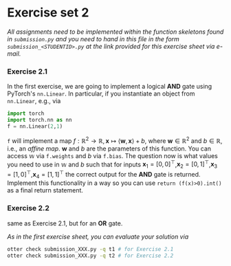 # Exercise set 2

*All assignments need to be implemented within the function skeletons found in `submission.py`
and you need to hand in this file in the form `submission_<STUDENTID>.py` at the link provided
for this exercise sheet via e-mail.*

### Exercise 2.1

In the first exercise, we are going to implement a logical **AND** gate using PyTorch's 
`nn.Linear`. In particular, if you instantiate an object from `nn.Linear`, e.g., via 
```python
import torch
import torch.nn as nn
f = nn.Linear(2,1)
```
`f` will implement a map $f: \mathbb{R}^2 \to \mathbb{R}, \mathbf{x} \mapsto \langle \mathbf{w},\mathbf{x}\rangle + b$, where $\mathbf{w} \in \mathbb{R}^2$ and $b \in \mathbb{R}$, i.e., an *affine map*.  $\mathbf{w}$ and $b$ are the parameters of this function. You can access $\mathbb{w}$ via 
`f.weights` and $b$ via `f.bias`. The question now is what values you need to use in $\mathbb{w}$ and $b$ such that for inputs $\mathbf{x}_1 = [0,0]^\top$,$\mathbf{x}_2 = [0,1]^\top$,$\mathbf{x}_3 = [1,0]^\top$,$\mathbf{x}_4 = [1,1]^\top$ the correct output for the **AND** gate is returned. Implement this functionality in a way so you can use `return (f(x)>0).int()` as a final return 
statement.

### Exercise 2.2

same as Exercise 2.1, but for an **OR** gate.

*As in the first exercise sheet, you can evaluate your solution via*

```bash
otter check submission_XXX.py -q t1 # for Exercise 2.1
otter check submission_XXX.py -q t2 # for Exercise 2.2
```
